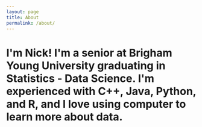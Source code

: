 ```yaml
---
layout: page
title: About
permalink: /about/
---
```


# I'm Nick! I'm a senior at Brigham Young University graduating in Statistics - Data Science. I'm experienced with C++, Java, Python, and R, and I love using computer to learn more about data.

